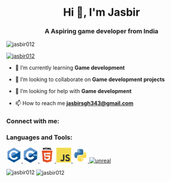 <h1 align="center">Hi 👋, I'm Jasbir</h1>
<h3 align="center">A Aspiring game developer from India</h3>

<p align="left"> <img src="https://komarev.com/ghpvc/?username=jasbir012&label=Profile%20views&color=0e75b6&style=flat" alt="jasbir012" /> </p>

<p align="left"> <a href="https://github.com/ryo-ma/github-profile-trophy"><img src="https://github-profile-trophy.vercel.app/?username=jasbir012" alt="jasbir012" /></a> </p>

- 🌱 I’m currently learning **Game development**

- 👯 I’m looking to collaborate on **Game development projects**

- 🤝 I’m looking for help with **Game development**

- 📫 How to reach me **jasbirsgh343@gmail.com**

<h3 align="left">Connect with me:</h3>
<p align="left">
</p>

<h3 align="left">Languages and Tools:</h3>
<p align="left"> <a href="https://www.cprogramming.com/" target="_blank" rel="noreferrer"> <img src="https://raw.githubusercontent.com/devicons/devicon/master/icons/c/c-original.svg" alt="c" width="40" height="40"/> </a> <a href="https://www.w3schools.com/cpp/" target="_blank" rel="noreferrer"> <img src="https://raw.githubusercontent.com/devicons/devicon/master/icons/cplusplus/cplusplus-original.svg" alt="cplusplus" width="40" height="40"/> </a> <a href="https://www.w3.org/html/" target="_blank" rel="noreferrer"> <img src="https://raw.githubusercontent.com/devicons/devicon/master/icons/html5/html5-original-wordmark.svg" alt="html5" width="40" height="40"/> </a> <a href="https://developer.mozilla.org/en-US/docs/Web/JavaScript" target="_blank" rel="noreferrer"> <img src="https://raw.githubusercontent.com/devicons/devicon/master/icons/javascript/javascript-original.svg" alt="javascript" width="40" height="40"/> </a> <a href="https://www.python.org" target="_blank" rel="noreferrer"> <img src="https://raw.githubusercontent.com/devicons/devicon/master/icons/python/python-original.svg" alt="python" width="40" height="40"/> </a> <a href="https://unrealengine.com/" target="_blank" rel="noreferrer"> <img src="https://raw.githubusercontent.com/kenangundogan/fontisto/036b7eca71aab1bef8e6a0518f7329f13ed62f6b/icons/svg/brand/unreal-engine.svg" alt="unreal" width="40" height="40"/> </a> </p>

<p><img align="left" src="https://github-readme-stats.vercel.app/api/top-langs?username=jasbir012&show_icons=true&locale=en&layout=compact" alt="jasbir012" /></p>

<p>&nbsp;<img align="center" src="https://github-readme-stats.vercel.app/api?username=jasbir012&show_icons=true&locale=en" alt="jasbir012" /></p>
